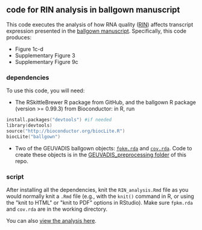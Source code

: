 ## code for RIN analysis in ballgown manuscript

This code executes the analysis of how RNA quality ([RIN](http://en.wikipedia.org/wiki/RNA_integrity_number)) affects transcript expression presented in the [ballgown manuscript](http://biorxiv.org/content/early/2014/09/05/003665). Specifically, this code produces:

* Figure 1c-d
* Supplementary Figure 3
* Supplementary Figure 9c

### dependencies
To use this code, you will need:

* The RSkittleBrewer R package from GitHub, and the ballgown R package (version >= 0.99.3) from Bioconductor: in R, run
```S
install.packages("devtools") #if needed
library(devtools)
source("http://bioconductor.org/biocLite.R")
biocLite("ballgown")
```
* Two of the GEUVADIS ballgown objects: [`fpkm.rda`](http://files.figshare.com/1625419/fpkm.rda) and [`cov.rda`](http://files.figshare.com/1625417/cov.rda). Code to create these objects is in the [GEUVADIS_preprocessing folder](https://github.com/alyssafrazee/ballgown_code/tree/master/GEUVADIS_preprocessing) of this repo.

### script
After installing all the dependencies, knit the `RIN_analysis.Rmd` file as you would normally knit a `.Rmd` file (e.g., with the `knit()` command in R, or using the "knit to HTML" or "knit to PDF" options in RStudio). Make sure `fpkm.rda` and `cov.rda` are in the working directory.

You can also [view the analysis here](http://htmlpreview.github.io/?https://github.com/alyssafrazee/ballgown_code/blob/master/RIN/RIN_analysis.html).